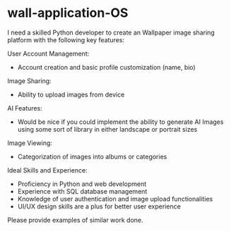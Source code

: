 # wall-application-OS

I need a skilled Python developer to create an Wallpaper image sharing platform with the following key features:

User Account Management:
- Account creation and basic profile customization (name, bio)

Image Sharing:
- Ability to upload images from device

AI Features:
- Would be nice if you could implement the ability to generate AI Images using some sort of library in either landscape or portrait sizes

Image Viewing:
- Categorization of images into albums or categories

Ideal Skills and Experience:
- Proficiency in Python and web development
- Experience with SQL database management
- Knowledge of user authentication and image upload functionalities
- UI/UX design skills are a plus for better user experience

Please provide examples of similar work done.
